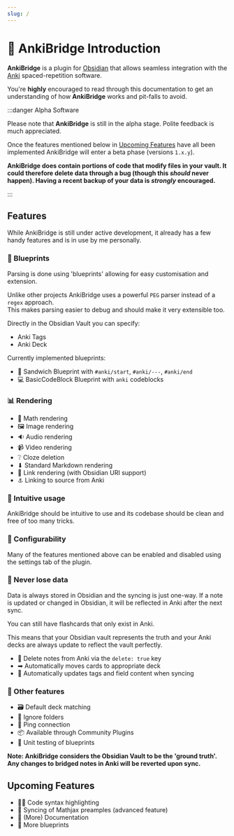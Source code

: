 ```yaml
---
slug: /
---
```


# 👋 AnkiBridge Introduction

**AnkiBridge** is a plugin for [Obsidian] that allows seamless integration
with the [Anki] spaced-repetition software.

You're **highly** encouraged to read through this documentation to get an
understanding of how **AnkiBridge** works and pit-falls to avoid.

:::danger Alpha Software

Please note that **AnkiBridge** is still in the alpha stage.
Polite feedback is much appreciated.

Once the features mentioned below in [Upcoming Features](#upcoming-features)
have all been implemented
AnkiBridge will enter a beta phase (versions `1.x.y`). 

**AnkiBridge does contain portions of code that modify files in your vault.
It could therefore delete data through a bug (though this _should_ never happen).
Having a recent backup of your data is _strongly_ encouraged.**

:::

## Features

While AnkiBridge is still under active development, it already has a few handy
features and is in use by me personally.
### 📘 Blueprints

Parsing is done using 'blueprints' allowing for easy customisation and extension.

Unlike other projects AnkiBridge uses a powerful `PEG` parser instead of a `regex` approach.  
This makes parsing easier to debug and should make it very extensible too.

Directly in the Obsidian Vault you can specify:
- Anki Tags
- Anki Deck

Currently implemented blueprints:
- 🥪 Sandwich Blueprint with `#anki/start`, `#anki/---`, `#anki/end`
- 💻 BasicCodeBlock Blueprint with `anki` codeblocks

### 📊 Rendering
- 🧮 Math rendering
- 🖼 Image rendering
- 🔉 Audio rendering
- 📹 Video rendering
- ❔ Cloze deletion
- ⬇ Standard Markdown rendering
- 🔗 Link rendering (with Obsidian URI support)
- ⚓ Linking to source from Anki

### 🧠 Intuitive usage

AnkiBridge should be intuitive to use and its codebase should be clean and free
of too many tricks.

### 🔧 Configurability

Many of the features mentioned above can be enabled and disabled using the
settings tab of the plugin.

### 🔏 Never lose data

Data is always stored in Obsidian and the syncing is just one-way. 
If a note is updated or changed in Obsidian, it will be reflected in Anki after
the next sync.

You can still have flashcards that only exist in Anki.

This means that your Obsidian vault represents the truth and your Anki decks 
are always update to reflect the vault perfectly.

- 🚮 Delete notes from Anki via the `delete: true` key
- ➡ Automatically moves cards to appropriate deck
- 🤖 Automatically updates tags and field content when syncing 

### 💪 Other features

- 🗃 Default deck matching
- 📂 Ignore folders
- 🏓 Ping connection
- 📦 Available through Community Plugins
- 🧪 Unit testing of blueprints

__Note: AnkiBridge considers the Obsidian Vault to be the 'ground truth'. Any
changes to bridged notes in Anki will be reverted upon sync.__

## Upcoming Features

- 👩‍💻 Code syntax highlighting
- 🌉 Syncing of Mathjax preamples (advanced feature)
- 📄 (More) Documentation
- 📘 More blueprints

[Obsidian]: https://obsidian.md/
[Anki]: https://apps.ankiweb.net/
